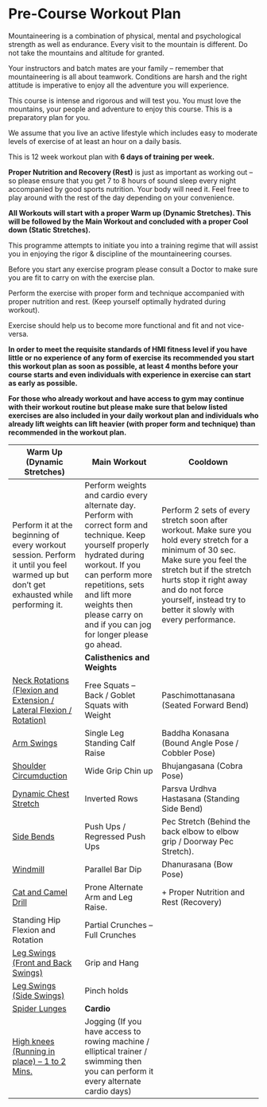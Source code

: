 # Pre-Course Workout Plan
Mountaineering is a combination of physical, mental and psychological strength as well as endurance. Every visit to the mountain is different. Do not take the mountains and altitude for granted.

Your instructors and batch mates are your family – remember that mountaineering is all about teamwork. Conditions are harsh and the right attitude is imperative to enjoy all the adventure you will experience.

This course is intense and rigorous and will test you. You must love the mountains, your people and adventure to enjoy this course. This is a preparatory plan for you.

We assume that you live an active lifestyle which includes easy to moderate levels of exercise of at least an hour on a daily basis.

This is 12 week workout plan with **6 days of training per week.**

**Proper Nutrition and Recovery (Rest)** is just as important as working out – so please ensure that you get 7 to 8 hours of sound sleep every night accompanied by good sports nutrition. Your body will need it. Feel free to play around with the rest of the day depending on your convenience.

**All Workouts will start with a proper Warm up (Dynamic Stretches). This will be followed by the Main Workout and concluded with a proper Cool down (Static Stretches).**

This programme attempts to initiate you into a training regime that will assist you in enjoying the rigor & discipline of the mountaineering courses.

Before you start any exercise program please consult a Doctor to make sure you are fit to carry on with the exercise plan.

Perform the exercise with proper form and technique accompanied with proper nutrition and rest. (Keep yourself optimally hydrated during workout).

Exercise should help us to become more functional and fit and not vice-versa.

**In order to meet the requisite standards of HMI fitness level if you have little or no experience of any form of exercise its recommended you start this workout plan as soon as possible, at least 4 months before your course starts and even individuals with experience in exercise can start as early as possible.**

**For those who already workout and have access to gym  may continue with their workout routine but please make sure that below listed exercises are also included in your daily workout plan and individuals who already lift weights can lift heavier (with proper form and technique) than recommended in the workout plan.**  
  
  

|Warm Up (Dynamic Stretches) | Main Workout | Cooldown
|---|---|---|
| Perform it at the beginning of every workout session. Perform it until you feel warmed up but don’t get exhausted while performing it.| Perform weights and cardio every alternate day. Perform with correct form and technique. Keep yourself properly hydrated during workout. If you can perform more repetitions, sets and lift more weights then please carry on and if you can jog for longer please go ahead. | Perform 2 sets of every stretch soon after workout. Make sure you hold every stretch for a minimum of 30 sec. Make sure you feel the stretch but if the stretch hurts stop it right away and do not force yourself, instead try to better it slowly with every performance. |
| | **Calisthenics and Weights** | |
| [Neck Rotations (Flexion and Extension / Lateral Flexion / Rotation)](https://www.youtube.com/watch?v=W2IlxHQwR14) | Free Squats – Back / Goblet Squats with Weight | Paschimottanasana (Seated Forward Bend) |
| [Arm Swings](https://www.youtube.com/watch?v=VFIoWrzfO3g) | Single Leg Standing Calf Raise | Baddha Konasana (Bound Angle Pose / Cobbler Pose) |
| [Shoulder Circumduction](https://www.youtube.com/watch?v=EENVG0jhNEc) | Wide Grip Chin up | Bhujangasana (Cobra Pose) |
| [Dynamic Chest Stretch](https://www.youtube.com/watch?v=kLmWN3Qsj0A) | Inverted Rows | Parsva Urdhva Hastasana (Standing Side Bend) |
| [Side Bends](https://www.youtube.com/watch?v=2TO6K0xcYeU) | Push Ups / Regressed Push Ups | Pec Stretch (Behind the back elbow to elbow grip / Doorway Pec Stretch). |
| [Windmill](https://www.youtube.com/watch?v=bG5cn-erYUg) | Parallel Bar Dip | Dhanurasana (Bow Pose) |
| [Cat and Camel Drill](https://www.youtube.com/watch?app=desktop&v=v1KltmDT8TE) | Prone Alternate Arm and Leg Raise. | + Proper Nutrition and Rest (Recovery) |
| Standing Hip Flexion and Rotation | Partial Crunches – Full Crunches | |
| [Leg Swings (Front and Back Swings)](https://www.youtube.com/watch?app=desktop&v=naW8u72lOzI) | Grip and Hang | |
| [Leg Swings (Side Swings)](https://www.youtube.com/watch?app=desktop&v=naW8u72lOzI) | Pinch holds | |
| [Spider Lunges](https://www.youtube.com/watch?app=desktop&v=M_OoFzysWak) | **Cardio** | |
| [High knees (Running in place) – 1 to 2 Mins.](https://www.youtube.com/watch?app=desktop&v=RasuDnjQI_k) | Jogging (If you have access to rowing machine / elliptical trainer / swimming then you can perform it every alternate cardio days) | |
